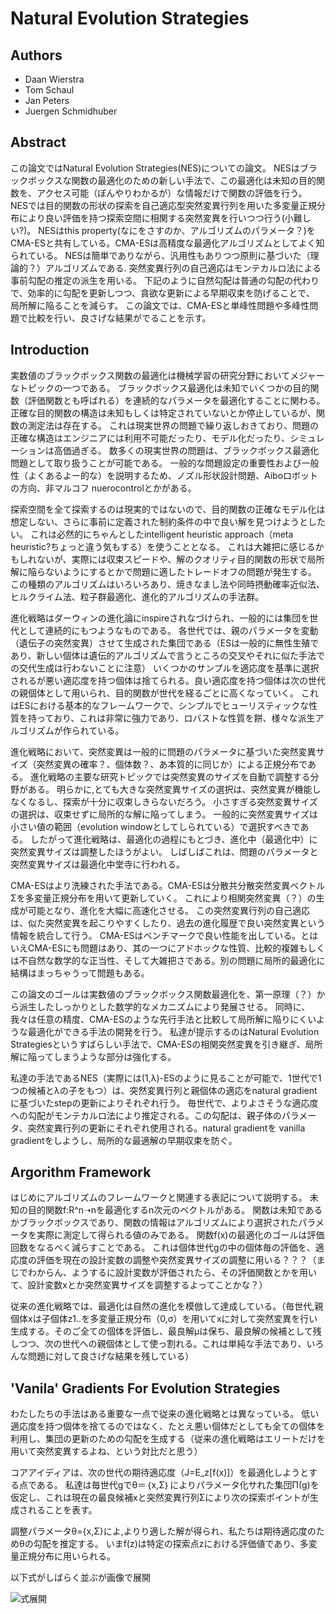 # Natural Evolution Strategies

## Authors
 * Daan Wierstra
 * Tom Schaul
 * Jan Peters
 * Juergen Schmidhuber


## Abstract

この論文ではNatural Evolution Strategies(NES)についての論文。
NESはブラックボックスな関数の最適化のための新しい手法で、この最適化は未知の目的関数を、アクセス可能（ぼんやりわかるが）な情報だけで関数の評価を行う。
NESでは目的関数の形状の探索を自己適応型突然変異行列を用いた多変量正規分布により良い評価を持つ探索空間に相関する突然変異を行いつつ行う(小難しい?)。
NESはthis property(なにをさすのか、アルゴリズムのパラメータ？)をCMA-ESと共有している。CMA-ESは高精度な最適化アルゴリズムとしてよく知られている。
NESは簡単でありながら、汎用性もありつつ原則に基づいた（理論的？）アルゴリズムである.
突然変異行列の自己適応はモンテカルロ法による事前勾配の推定の派生を用いる。
下記のように自然勾配は普通の勾配の代わりで、効率的に勾配を更新しつつ、貪欲な更新による早期収束を防げることで、
局所解に陥ることを減らす。
この論文では、CMA-ESと単峰性問題や多峰性問題で比較を行い、良さげな結果がでることを示す。


## Introduction

実数値のブラックボックス関数の最適化は機械学習の研究分野においてメジャーなトピックの一つである。
ブラックボックス最適化は未知でいくつかの目的関数（評価関数とも呼ばれる）を連続的なパラメータを最適化することに関わる。
正確な目的関数の構造は未知もしくは特定されていないとか停止しているが、関数の測定法は存在する。
これは現実世界の問題で繰り返しおきており、問題の正確な構造はエンジニアには利用不可能だったり、モデル化だったり、シミュレーションは高価過ぎる。
数多くの現実世界の問題は、ブラックボックス最適化問題として取り扱うことが可能である。
一般的な問題設定の重要性および一般性（よくあるよー的な）を説明するため、ノズル形状設計問題、Aiboロボットの方向、非マルコフ nuerocontrolとかがある。

探索空間を全て探索するのは現実的ではないので、目的関数の正確なモデル化は想定しない、さらに事前に定義された制約条件の中で良い解を見つけようとしたい。
これは必然的にちゃんとしたintelligent heuristic approach（meta heuristic?ちょっと違う気もする）を使うこととなる。
これは大雑把に感じるかもしれないが、実際には収束スピードや、解のクオリティ目的関数の形状で局所解に陥らないようにするとかで問題に適したトレードオフの問題が発生する。
この種類のアルゴリズムはいろいろあり、焼きなまし法や同時摂動確率近似法、ヒルクライム法、粒子群最適化、進化的アルゴリズムの手法群。

進化戦略はダーウィンの進化論にinspireされなづけられ、一般的には集団を世代として連続的にもつようなものである。
各世代では、親のパラメータを変動（遺伝子の突然変異）させて生成された集団である（ESは一般的に無性生殖であり、新しい個体は遺伝的アルゴリズムで言うところの交叉やそれに似た手法での交代生成は行わないことに注意）
いくつかのサンプルを適応度を基準に選択されるが悪い適応度を持つ個体は捨てられる。良い適応度を持つ個体は次の世代の親個体として用いられ、目的関数が世代を経るごとに高くなっていく。
これはESにおける基本的なフレームワークで、シンプルでヒューリスティックな性質を持っており、これは非常に強力であり、ロバストな性質を餅、様々な派生アルゴリズムが作られている。

進化戦略において、突然変異は一般的に問題のパラメータに基づいた突然変異サイズ（突然変異の確率？、個体数？、あ本質的に同じか）による正規分布である。
進化戦略の主要な研究トピックでは突然変異のサイズを自動で調整する分野がある。
明らかに,とても大きな突然変異サイズの選択は、突然変異が機能しなくなるし、探索が十分に収束しきらないだろう。
小さすぎる突然変異サイズの選択は、収束せずに局所的な解に陥ってしまう。
一般的に突然変異サイズは小さい値の範囲（evolution windowとしてしられている）で選択すべきである。
したがって進化戦略は、最適化の過程にもとづき、進化中（最適化中）に突然変異サイズは調整したほうがよい。
しばしばこれは、問題のパラメータと突然変異サイズは最適化中堂寺に行われる。

CMA-ESはより洗練された手法である。CMA-ESは分散共分散突然変異ベクトルΣを多変量正規分布を用いて更新していく。
これにより相関突然変異（？）の生成が可能となり、進化を大幅に高速化させる。
この突然変異行列の自己適応は、似た突然変異を起こりやすくしたり、過去の進化履歴で良い突然変異という情報を統合して行う。
CMA-ESはベンチマークで良い性能を出している。とはいえCMA-ESにも問題はあり、其の一つにアドホックな性質、比較的複雑もしくは不自然な数学的な正当性、そして大雑把さである。別の問題に局所的最適化に結構はまっちゃうって問題もある。

この論文のゴールは実数値のブラックボックス関数最適化を、第一原理（？）から派生したしっかりとした数学的なメカニズムにより発展させる。
同時に、我々は任意の精度、CMA-ESのような先行手法と比較して局所解に陥りにくいような最適化ができる手法の開発を行う。
私達が提示するのはNatural Evolution Strategiesというすばらしい手法で、CMA-ESの相関突然変異を引き継ぎ、局所解に陥ってしまうような部分は強化する。

私達の手法であるNES（実際には(1,λ)-ESのように見ることが可能で、1世代で1つの候補とλの子をもつ）は、突然変異行列と親個体の適応をnatural gradientに基づいたstepの更新によりそれぞれ行う。
毎世代で、よりよさそうな適応度への勾配がモンテカルロ法により推定される。この勾配は、親子体のパラメータ、突然変異行列の更新にそれぞれ使用される。natural gradientを vanilla gradientをしようし、局所的な最適解の早期収束を防ぐ。


## Argorithm Framework

はじめにアルゴリズムのフレームワークと関連する表記について説明する。
未知の目的関数f:R^n➝nを最適化するn次元のベクトルがある。
関数は未知であるかブラックボックスであり、関数の情報はアルゴリズムにより選択されたパラメータを実際に測定して得られる値のみである。
関数f(x)の最適化のゴールは評価回数をなるべく減らすことである。
これは個体世代gの中の個体毎の評価を、適応度の評価を現在の設計変数の調整や突然変異サイズの調整に用いる？？？（まじでわからん、ようするに設計変数が評価されたら、その評価関数とかを用いて、設計変数xとか突然変異サイズを調整するよってことかな？）


従来の進化戦略では、最適化は自然の進化を模倣して達成している。（毎世代,親個体xは子個体z1..を多変量正規分布（0,σ）を用いてxに対して突然変異を行い生成する。そのご全ての個体を評価し、最良解μは保ち、最良解の候補として残しつつ、次の世代への親個体として使っ割れる。これは単純な手法であり、いろんな問題に対して良さげな結果を残している）


## 'Vanila' Gradients For Evolution Strategies

わたしたちの手法はある重要な一点で従来の進化戦略とは異なっている。
低い適応度を持つ個体を捨てるのではなく、たとえ悪い個体だとしても全ての個体を利用し、集団の更新のための勾配を生成する（従来の進化戦略はエリートだけを用いて突然変異するよね、という対比だと思う）

コアアイディアは、次の世代の期待適応度（J=E_z[f(x)]）を最適化しようとする点である。
私達は毎世代gでθ＝｛x,Σ｝によりパラメータ化サれた集団Π(g)を仮定し、これは現在の最良候補xと突然変異行列Σにより次の探索ポイントが生成されることを表す。

調整パラメータθ={x,Σ}によ,よりり適した解が得られ、私たちは期待適応度のためθの勾配を推定する。
いまf(z)は特定の探索点zにおける評価値であり、多変量正規分布に用いられる。

以下式がしばらく並ぶが画像で展開

![式展開](https://raw.githubusercontent.com/takeru911/read_papers/master/optimization/Natural_Evolution_Strategies/images/%E5%BC%8F_1.jpeg)



